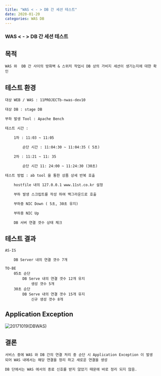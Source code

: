 ```yaml
---
title: "WAS < - > DB 간 세션 테스트"
date: 2020-01-20 
categories: WAS DB
---
```

### WAS < - > DB 간 세션 테스트

## 목적  
    WAS 와  DB 간 사이의 방화벽 & 스위치 작업시 DB 상의 가비지 세션이 생기는지에 대한 확인
 

## 테스트 환경

    대상 WEB / WAS : 11PROJECTb-nwas-dev10

    대상 DB : stage DB

    부하 발생 Tool : Apache Bench

    테스트 시간 : 

        1차 : 11:03 ~ 11:05

            순단 시간 : 11:04:30 ~ 11:04:35 ( 5초)

        2차 : 11:21 ~ 11: 35

            순단 시간 11: 24:00 ~ 11:24:30 (30초) 

    테스트 방법 : ab tool 을 통한 상품 상세 반복 호출

        hostfile 내의 127.0.0.1 www.11st.co.kr 설정

        부하 발생 스크립트를 작성 하여 백그라운드로 호출

        부하중 NIC Down ( 5초, 30초 유지)

        부하중 NIC Up

        DB 서버 연결 겟수 상태 체크
 

## 테스트 결과
    AS-IS 

        DB Server 내의 연결 갯수 7개

    TO-BE
        05초 순단
            DB Serve 내의 연결 갯수 12개 유지
                생성 갯수 5개
        30초 순단
            DB Serve 내의 연결 갯수 15개 유지
                신규 생성 갯수 8개

## Application Exception

![20171019(DBWAS)]({{site.url}}/image/20171019(DBWAS).png)


## 결론

    서비스 중에 WAS 와 DB 간의 연결 처리 중 순단 시 Application Exception 이 발생 되어 WAS 내에서는 해당 연결을 정리 하고 새로운 연결을 생성

    DB 단에서는 WAS 에서의 종료 신호를 받지 않았기 때문에 바로 정리 되지 않음.